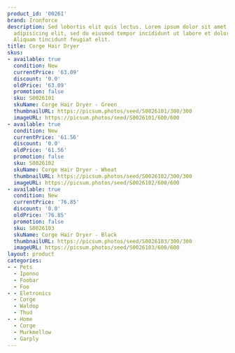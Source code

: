 ```yaml
---
product_id: '00261'
brand: Ironforce
description: Sed lobortis elit quis lectus. Lorem ipsum dolor sit amet, consectetur
  adipisicing elit, sed do eiusmod tempor incididunt ut labore et dolore magna aliqua.
  Aliquam tincidunt feugiat elit.
title: Corge Hair Dryer
skus:
- available: true
  condition: New
  currentPrice: '63.09'
  discount: '0.0'
  oldPrice: '63.09'
  promotion: false
  sku: S0026101
  skuName: Corge Hair Dryer - Green
  thumbnailURL: https://picsum.photos/seed/S0026101/300/300
  imageURL: https://picsum.photos/seed/S0026101/600/600
- available: true
  condition: New
  currentPrice: '61.56'
  discount: '0.0'
  oldPrice: '61.56'
  promotion: false
  sku: S0026102
  skuName: Corge Hair Dryer - Wheat
  thumbnailURL: https://picsum.photos/seed/S0026102/300/300
  imageURL: https://picsum.photos/seed/S0026102/600/600
- available: true
  condition: New
  currentPrice: '76.85'
  discount: '0.0'
  oldPrice: '76.85'
  promotion: false
  sku: S0026103
  skuName: Corge Hair Dryer - Black
  thumbnailURL: https://picsum.photos/seed/S0026103/300/300
  imageURL: https://picsum.photos/seed/S0026103/600/600
layout: product
categories:
- - Pets
  - Iponno
  - Foobar
  - Foo
- - Eletronics
  - Corge
  - Waldop
  - Thud
- - Home
  - Corge
  - Murkmellow
  - Garply
---
```

